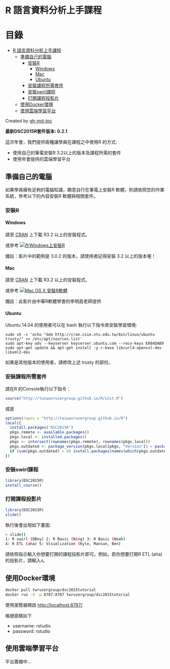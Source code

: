 # R 語言資料分析上手課程

目錄
=================

  * [R 語言資料分析上手課程](#r-語言資料分析上手課程)
    * [準備自己的電腦](#準備自己的電腦)
      * [安裝R](#安裝r)
        * [Windows](#windows)
        * [Mac](#mac)
        * [Ubuntu](#ubuntu)
      * [安裝課程所需套件](#安裝課程所需套件)
      * [安裝swirl課程](#安裝swirl課程)
      * [打開課程投影片](#打開課程投影片)
    * [使用Docker環境](#使用docker環境)
    * [使用雲端學習平台](#使用雲端學習平台)

Created by [gh-md-toc](https://github.com/ekalinin/github-markdown-toc)

**最新DSC2015R套件版本: 0.2.1**

這次年會，我們提供兩種讓學員在課程之中使用R 的方式:

- 使用自己的筆電安裝R 3.2以上的版本及課程所需的套件
- 使用年會提供的雲端學習平台

## 準備自己的電腦

如果學員擁有足夠的電腦知識，願意自行在筆電上安裝R 軟體，則請依照您的作業系統，參考以下的內容安裝R 軟體與相關套件。

### 安裝R

#### Windows

請至 [CRAN](http://cran.csie.ntu.edu.tw) 上下載 R3.2 以上的安裝程式。

或參考 [![在Windows上安裝R](http://img.youtube.com/vi/FsOHPGUIDZU/0.jpg)](http://www.youtube.com/watch?v=FsOHPGUIDZU)

備註：影片中的範例是 3.0.2 的版本，請使用者記得安裝 3.2 以上的版本喔！

#### Mac

請至 [CRAN](http://cran.csie.ntu.edu.tw) 上下載 R3.2 以上的安裝程式。

或參考 [![Mac OS X 安裝R軟體](http://img.youtube.com/vi/72MYRBNo5Bk/0.jpg)](http://www.youtube.com/watch?v=72MYRBNo5Bk)

備註：此影片由中華R軟體學會的李明昌老師提供

#### Ubuntu

Ubuntu 14.04 的使用者可以在 bash 執行以下指令來安裝學習環境:

    sudo sh -c 'echo "deb http://cran.csie.ntu.edu.tw/bin/linux/ubuntu trusty/" >> /etc/apt/sources.list'
    sudo apt-key adv --keyserver keyserver.ubuntu.com --recv-keys E084DAB9
    sudo apt-get update && apt-get install -y r-base libcurl4-openssl-dev libxml2-dev

如果是其他版本的使用者，請修改上述 trusty 的部份。

### 安裝課程所需套件

請在R 的Console執行以下指令：

```r
source("http://taiwanrusergroup.github.io/R/init.R")
```

或是

```r
options(repos = "http://taiwanrusergroup.github.io/R")
local({
  install.packages('DSC2015R')
  pkgs.remote <- available.packages()
  pkgs.local <- installed.packages()
  pkgs <- intersect(rownames(pkgs.remote), rownames(pkgs.local))
  pkgs.outdated <- package_version(pkgs.local[pkgs, "Version"]) < package_version(pkgs.remote[pkgs, "Version"])
  if (sum(pkgs.outdated) > 0) install.packages(names(which(pkgs.outdated)))
})
```

### 安裝swirl課程

```r
library(DSC2015R)
install_course()
```

### 打開課程投影片

```r
library(DSC2015R)
slide()
```

執行後會出現如下畫面:

```sh
> slide()
1: R swirl (DBoy) 2: R Basic (Ning) 3: R Basic (Noah)
4: R ETL (aha) 5: Visualization (Kyle, Mansun, Ben)
```

請依照指示輸入你想要打開的課程投影片即可。例如，若你想要打開R ETL (aha)的投影片，請輸入`4`。

## 使用Docker環境

```sh
docker pull twrusergroup/dsc2015tutorial
docker run -d -p 8787:8787 twrusergroup/dsc2015tutorial
```

使用瀏覽器開啟 <http://localhost:8787/>

帳號密碼如下

- username: rstudio
- password: rstudio


## 使用雲端學習平台

平台籌備中...
